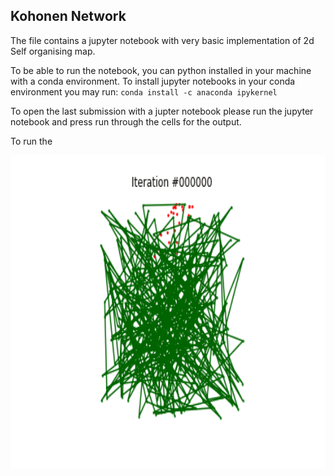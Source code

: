 ## Kohonen Network

The file contains a jupyter notebook with very basic implementation of 2d Self organising map.

To be able to run the notebook, you can python installed in your machine with a conda environment.
To install jupyter notebooks in your conda environment you may run:
`conda install -c anaconda ipykernel`

To open the last submission with a jupter notebook please run the jupyter notebook and press run through the cells for the output.

To run the 

<img src="https://github.com/IqraShahzad1/SOM_TSP/blob/main/src/display_gif.gif" width="750" height="500" />
